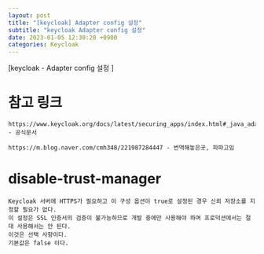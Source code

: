 ```yaml
---
layout: post
title: "[keycloak] Adapter config 설정"
subtitle: "keycloak Adapter config 설정"
date: 2023-01-05 12:30:20 +0900
categories: Keycloak
---
```

[keycloak - Adapter config 설정 ]


# 참고 링크
	https://www.keycloak.org/docs/latest/securing_apps/index.html#_java_adapter_config - 공식문서

	https://m.blog.naver.com/cmh348/221987284447 - 번역해놓은곳, 파파고임




# disable-trust-manager

	Keycloak 서버에 HTTPS가 필요하고 이 구성 옵션이 true로 설정된 경우 신뢰 저장소를 지정할 필요가 없다. 
	이 설정은 SSL 인증서의 검증이 불가능하므로 개발 중에만 사용해야 하며 프로덕션에서는 절대 사용해서는 안 된다. 
	이것은 선택 사항이다. 
	기본값은 false 이다.
